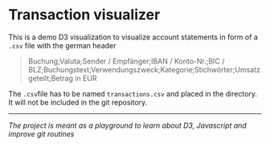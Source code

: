 # Transaction visualizer

This is a demo D3 visualization to visualize account statements in form of a `.csv` file with the german header

>Buchung;Valuta;Sender / Empfänger;IBAN / Konto-Nr.;BIC / BLZ;Buchungstext;Verwendungszweck;Kategorie;Stichwörter;Umsatz geteilt;Betrag in EUR

The `.csv`file has to be named `transactions.csv` and placed in the directory. It will not be included in the git repository.

---
*The project is meant as a playground to learn about D3, Javascript and improve git routines*
